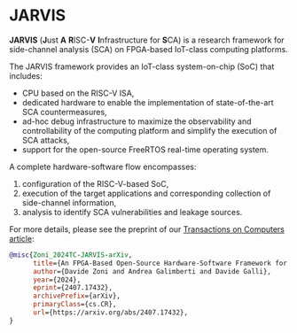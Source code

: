 # JARVIS

**JARVIS** (**J**ust **A** **R**ISC-**V** **I**nfrastructure for **S**CA) is a research framework for side-channel analysis (SCA) on FPGA-based IoT-class computing platforms.

The JARVIS framework provides an IoT-class system-on-chip (SoC) that includes:

- CPU based on the RISC-V ISA,
- dedicated hardware to enable the implementation of state-of-the-art SCA countermeasures,
- ad-hoc debug infrastructure to maximize the observability and controllability of the computing platform and simplify the execution of SCA attacks,
- support for the open-source FreeRTOS real-time operating system.

A complete hardware-software flow encompasses:

1. configuration of the RISC-V-based SoC,
2. execution of the target applications and corresponding collection of side-channel information,
3. analysis to identify SCA vulnerabilities and leakage sources.

For more details, please see the preprint of our [Transactions on Computers article](https://arxiv.org/abs/2407.17432):
```bibtex
@misc{Zoni_2024TC-JARVIS-arXiv,
      title={An FPGA-Based Open-Source Hardware-Software Framework for Side-Channel Security Research}, 
      author={Davide Zoni and Andrea Galimberti and Davide Galli},
      year={2024},
      eprint={2407.17432},
      archivePrefix={arXiv},
      primaryClass={cs.CR},
      url={https://arxiv.org/abs/2407.17432}, 
}
```
